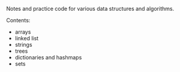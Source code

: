 Notes and practice code for various data structures and algorithms.

Contents:
- arrays
- linked list
- strings
- trees
- dictionaries and hashmaps
- sets